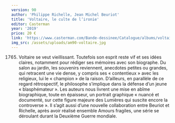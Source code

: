 ```yaml
---
version: 90
author: 'Philippe Richelle, Jean Michel Beuriot'
title: 'Voltaire, le culte de l’ironie'
editor: Casterman
year: '2019'
price: 20 €
link: 'https://www.casterman.com/Bande-dessinee/Catalogue/albums/voltaire'
img_src: /assets/uploads/am90-voltaire.jpg
---
```

1765. Voltaire se veut vieillissant. Toutefois son esprit reste vif et ses idées claires, notamment pour rédiger ses mémoires avec son biographe. Du salon au jardin, les souvenirs reviennent, anecdotes petites ou grandes, qui retracent une vie dense, y compris ses « contentieux » avec les religieux, lui le « champion » de la raison. D’ailleurs, en parallèle de ce regard rétrospectif, le philosophe s’implique dans la défense d’un jeune « blasphémateur ». Les auteurs nous livrent une mise en abîme biographique, toute en épaisseur, un portrait graphique « nuancé et documenté, sur cette figure majeure des Lumières qui suscite encore la controverse ». Il s’agit aussi d’une nouvelle collaboration entre Beuriot et Richelle, après avoir réalisé ensemble Amours fragiles, une série se déroulant durant la Deuxième Guerre mondiale.
